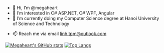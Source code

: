 - 👋 Hi, I’m @megaheart
- 👀 I’m interested in C# ASP.NET, C# WPF, Angular
- 🌱 I’m currently doing my Computer Science degree at Hanoi University of Science and Technology
<!-- - 💞️ I’m looking to collaborate on ... -->
- 📫 Reach me via email [linh.tpm@outlook.com](mailto:linh.tpm@outlook.com)

[![Megaheart's GitHub stats](https://github-readme-stats.vercel.app/api?username=megaheart&theme=noctis_minimus&show_icons=true&count_private=true&hide=issues)](https://github.com/megaheart)
[![Top Langs](https://github-readme-stats.vercel.app/api/top-langs/?username=megaheart&layout=compact&theme=noctis_minimus&langs_count=10&hide=html,css,scss,makefile,shell,vim%20snippet)](https://github.com/megaheart)
<!---
megaheart/megaheart is a ✨ special ✨ repository because its `README.md` (this file) appears on your GitHub profile.
You can click the Preview link to take a look at your changes.
--->
